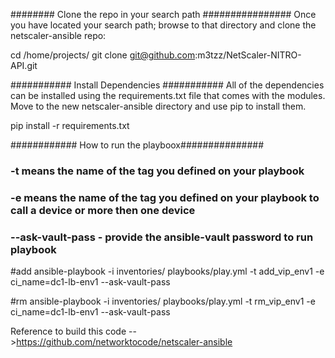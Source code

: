 ######## Clone the repo in your search path ################
Once you have located your search path; browse to that directory and clone the netscaler-ansible repo:

cd /home/projects/
git clone git@github.com:m3tzz/NetScaler-NITRO-API.git


########### Install Dependencies ###########
All of the dependencies can be installed using the requirements.txt file that comes with the modules. Move to the new netscaler-ansible directory and use pip to install them.

pip install -r requirements.txt

############ How to run the playboox###############
### -t means the name of the tag you defined on your playbook #####
### -e means the name of the tag you defined on your playbook to call a device or more then one device ######
### --ask-vault-pass - provide the ansible-vault password to run playbook

#add
ansible-playbook -i inventories/ playbooks/play.yml -t add_vip_env1 -e ci_name=dc1-lb-env1 --ask-vault-pass

#rm
ansible-playbook -i inventories/ playbooks/play.yml -t rm_vip_env1 -e ci_name=dc1-lb-env1 --ask-vault-pass



Reference to build this code -->https://github.com/networktocode/netscaler-ansible
